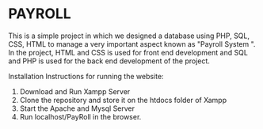 # PAYROLL 

This is a simple project in which we designed a database using PHP, SQL, CSS, HTML to manage a very important aspect known as "Payroll System ".
In the project, HTML and CSS is used for front end development and SQL and PHP is used for the back end development of the project.

Installation Instructions for running the website:
1. Download and Run Xampp Server
2. Clone the repository and store it on the htdocs folder of Xampp
3. Start the Apache and Mysql Server
4. Run localhost/PayRoll in the browser.
